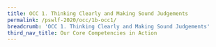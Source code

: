 ```yaml
---
title: OCC 1. Thinking Clearly and Making Sound Judgements
permalink: /pswlf-2020/occ/1b-occ1/
breadcrumb: 'OCC 1. Thinking Clearly and Making Sound Judgements'
third_nav_title: Our Core Competencies in Action
---
```

